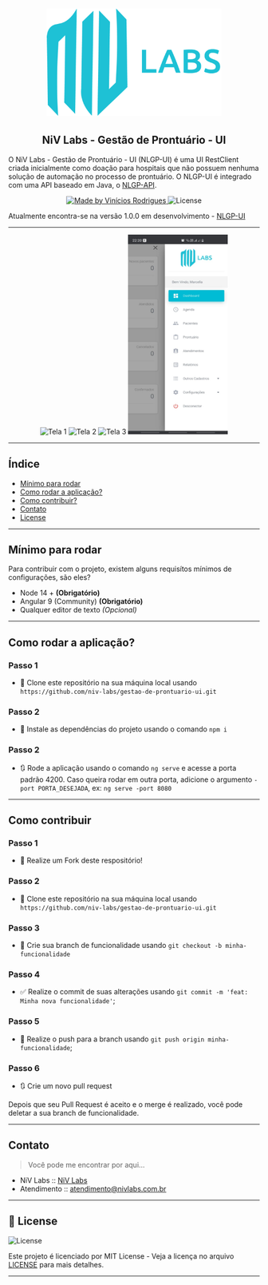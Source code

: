 <h1 align="center">
  <a href="https://gestao-prontuario-ui.herokuapp.com">
    <img alt="NLGP Logo" src="./readme/logo.png" width="350px" />
  </a>
</h1>
<h2 align="center">
  NiV Labs - Gestão de Prontuário - UI
</h2>

O NiV Labs - Gestão de Prontuário - UI (NLGP-UI) é uma UI RestClient criada inicialmente como doação para hospitais que não possuem nenhuma solução de automação no processo de prontuário. O NLGP-UI é integrado com uma API baseado em Java, o [NLGP-API](https://github.com/niv-labs/gestao-de-prontuario).

<p align="center">
    <a href="https://github.com/niv-labs/">
        <img alt="Made by Vinícios Rodrigues" src="https://img.shields.io/badge/made%20by-Vin%C3%ADcios%20Rodrigues-brightgreen" />
    </a>
    <img alt="License" src="https://img.shields.io/badge/license-MIT-%2304D361" />
</p>

Atualmente encontra-se na versão 1.0.0 em desenvolvimento - [NLGP-UI](https://gestao-prontuario-ui.herokuapp.com/)

---

<p align="center">
  <img alt="Tela 1" src="./readme/Tela 7.jpeg" height="400px" width="200px" />
  <img alt="Tela 2" src="./readme/Tela 3.jpeg" height="400px" width="200px" />
  <img alt="Tela 3" src="./readme/Tela 4.jpeg" height="400px" width="200px" />
  <img alt="Tela 4" src="./readme/Tela 2.jpeg" height="400px" width="200px" />
</p>

---

## Índice

<ul>
  <li><a href="#mínimo-para-rodar">Mínimo para rodar</a></li>
  <li><a href="#como-rodar-a-aplicação">Como rodar a aplicação?</a></li>
  <li><a href="#como-contribuir">Como contribuir?</a></li>
  <li><a href="#contato">Contato</a></li>
  <li><a href="#-license">License</a></li>
</ul>

---

## Mínimo para rodar
Para contribuir com o projeto, existem alguns requisítos mínimos de configurações, são eles?
- Node 14 + **(Obrigatório)**
- Angular 9 (Community) **(Obrigatório)**
- Qualquer editor de texto *(Opcional)*

---

## Como rodar a aplicação?

### Passo 1

- 👯 Clone este repositório na sua máquina local usando `https://github.com/niv-labs/gestao-de-prontuario-ui.git`

### Passo 2

- 📌 Instale as dependências do projeto usando o comando `npm i`

### Passo 2

- 🔃 Rode a aplicação usando o comando `ng serve` e acesse a porta padrão 4200. Caso queira rodar em outra porta, adicione o argumento `-port PORTA_DESEJADA`, ex: `ng serve -port 8080`

---


## Como contribuir

### Passo 1

- 🍴 Realize um Fork deste respositório!

### Passo 2

- 👯 Clone este repositório na sua máquina local usando `https://github.com/niv-labs/gestao-de-prontuario-ui.git`

### Passo 3

- 🎋 Crie sua branch de funcionalidade usando `git checkout -b minha-funcionalidade`

### Passo 4

- ✅ Realize o commit de suas alterações usando `git commit -m 'feat: Minha nova funcionalidade'`;

### Passo 5

- 📌 Realize o push para a branch usando `git push origin minha-funcionalidade`;

### Passo 6

- 🔃 Crie um novo pull request

Depois que seu Pull Request é aceito e o merge é realizado, você pode deletar a sua branch de funcionalidade.

---

## Contato

> Você pode me encontrar por aqui...

- NiV Labs :: [NiV Labs](http://www.nivlabs.com.br)
- Atendimento :: [atendimento@nivlabs.com.br](atendimento@nivlabs.com.br)

---

## 📝 License

<img alt="License" src="https://img.shields.io/badge/license-MIT-%2304D361">

Este projeto é licenciado por MIT License - Veja a licença no arquivo [LICENSE](LICENSE) para mais detalhes.

---